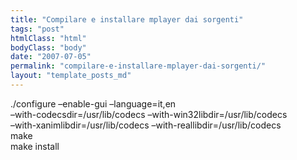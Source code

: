 ```yaml
---
title: "Compilare e installare mplayer dai sorgenti"
tags: "post"
htmlClass: "html"
bodyClass: "body"
date: "2007-07-05"
permalink: "compilare-e-installare-mplayer-dai-sorgenti/"
layout: "template_posts_md"
---
```

<p>./configure &#8211;enable-gui &#8211;language=it,en <br />&#8211;with-codecsdir=/usr/lib/codecs &#8211;with-win32libdir=/usr/lib/codecs <br />&#8211;with-xanimlibdir=/usr/lib/codecs &#8211;with-reallibdir=/usr/lib/codecs<br />make<br />make install</p>
